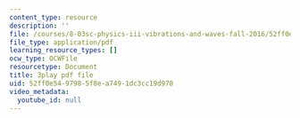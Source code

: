 ```yaml
---
content_type: resource
description: ''
file: /courses/8-03sc-physics-iii-vibrations-and-waves-fall-2016/52ff0e5497985f8ea7491dc3cc19d970_SnNmbVH5DAM.pdf
file_type: application/pdf
learning_resource_types: []
ocw_type: OCWFile
resourcetype: Document
title: 3play pdf file
uid: 52ff0e54-9798-5f8e-a749-1dc3cc19d970
video_metadata:
  youtube_id: null
---
```

